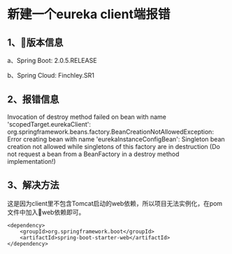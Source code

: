# 新建一个eureka client端报错

## 1、版本信息

a、Spring Boot: 2.0.5.RELEASE

b、Spring Cloud: Finchley.SR1

## 2、报错信息
Invocation of destroy method failed on bean with name 'scopedTarget.eurekaClient': org.springframework.beans.factory.BeanCreationNotAllowedException: Error creating bean with name 'eurekaInstanceConfigBean': Singleton bean creation not allowed while singletons of this factory are in destruction (Do not request a bean from a BeanFactory in a destroy method implementation!)

## 3、解决方法
这是因为client里不包含Tomcat启动的web依赖，所以项目无法实例化，在pom 文件中加入web依赖即可。
```
<dependency>
    <groupId>org.springframework.boot</groupId>
    <artifactId>spring-boot-starter-web</artifactId>
</dependency>
```

